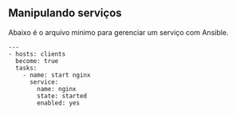 ## Manipulando serviços

Abaixo é o arquivo minimo para gerenciar um serviço com Ansible.

```shell
---
- hosts: clients
  become: true
  tasks:
    - name: start nginx
      service:
        name: nginx
        state: started
        enabled: yes
```
